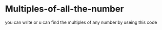 # Multiples-of-all-the-number
you can write or u can find the multiples of any number by useing this code 
